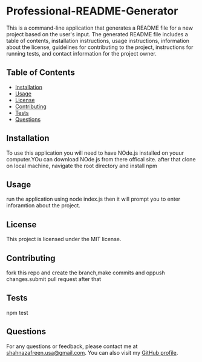 # Professional-README-Generator
  
  This is a command-line application that generates a README file for a new project based on the user's input. The generated README file includes a table of contents, installation instructions, usage instructions, information about the license, guidelines for contributing to the project, instructions for running tests, and contact information for the project owner.
  
  ## Table of Contents
  
  - [Installation](#installation)
  - [Usage](#usage)
  - [License](#license)
  - [Contributing](#contributing)
  - [Tests](#tests)
  - [Questions](#questions)
  
  ## Installation
  
  To use this application you will need to have NOde.js installed on youur computer.YOu can download NOde.js from there offical site. after that clone on local machine, navigate the root directory and install npm 
  
  ## Usage
  
  run the application using node index.js then it will prompt you to enter inforamtion about the project.
  
  ## License
  
  This project is licensed under the MIT license.
  
  ## Contributing
  
  fork this repo and create the branch,make commits and oppush changes.submit pull request  after that
  
  ## Tests
  
  npm test
  
  ## Questions
  
  For any questions or feedback, please contact me at shahnazafreen.usa@gmail.com. You can also visit my [GitHub profile](https://github.com/ShahnazAfreen9849).